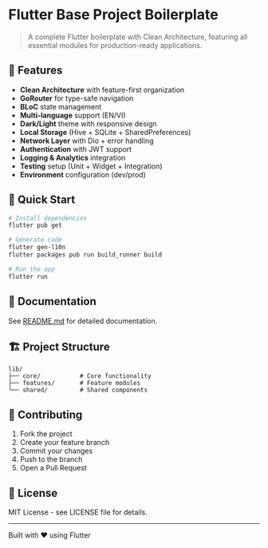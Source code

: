 # Flutter Base Project Boilerplate

> A complete Flutter boilerplate with Clean Architecture, featuring all essential modules for production-ready applications.

## 🚀 Features

- **Clean Architecture** with feature-first organization
- **GoRouter** for type-safe navigation
- **BLoC** state management
- **Multi-language** support (EN/VI)
- **Dark/Light** theme with responsive design
- **Local Storage** (Hive + SQLite + SharedPreferences)
- **Network Layer** with Dio + error handling
- **Authentication** with JWT support
- **Logging & Analytics** integration
- **Testing** setup (Unit + Widget + Integration)
- **Environment** configuration (dev/prod)

## 📱 Quick Start

```bash
# Install dependencies
flutter pub get

# Generate code
flutter gen-l10n
flutter packages pub run build_runner build

# Run the app
flutter run
```

## 📖 Documentation

See [README.md](README.md) for detailed documentation.

## 🏗️ Project Structure

```
lib/
├── core/           # Core functionality
├── features/       # Feature modules
└── shared/         # Shared components
```

## 🤝 Contributing

1. Fork the project
2. Create your feature branch
3. Commit your changes
4. Push to the branch
5. Open a Pull Request

## 📄 License

MIT License - see LICENSE file for details.

---

Built with ❤️ using Flutter
